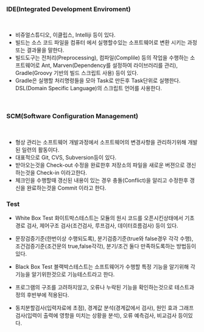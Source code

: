 ### IDE(Integrated Development Enviroment)

<br>

- 비쥬얼스튜디오, 이클립스, Intelliji 등이 있다.
- 빌드는 소스 코드 파일을 컴퓨터 에서 실행할수있는 소프트웨어로 변환 시키는 과정 또는 결과물을 말한다.
- 빌드도구는 전처리(Preprocessing), 컴파일(Complile) 등의 작업을 수행하는 소프트웨어로 Ant, Marven(Dependency를 설정하여 라이브러리를 관리), Gradle(Groovy 기반의 빌드 스크립트 사용)  등이 있다.
- Gradle은 실행할 처리명령들을 모아 Task로 만든후 Task단위로 실행한다. DSL(Domain Specific Language)의 스크립트 언어를 사용한다.

<br>

### SCM(Software Configuration Management)

<br>

- 형상 관리는 소프트웨어 개발과정에서 소프트웨어의 변경사항을 관리하기위해 개발된 일련의 활동이다.
- 대표적으로 Git, CVS, Subversion등이 있다.
- 받아오는것을 Check-out 수정을 완료한후 저장소의 파일을 새로운 버젼으로 갱신하는것을 Check-in 이라고한다.
- 체크인을 수행할때 갱신된 내용이 있는 경우 충돌(Conflict)을 알리고 수정한후 갱신을 완료하는것을 Commit 이라고 한다.

### Test

- White Box Test 화이트박스테스트는 모듈의 원시 코드를 오픈시킨상태에서 기초경로 검사, 제어구조 검사(조건검사, 루프검사, 데이터흐름검사) 등이 있다.
- 문장검증기준(한번이상 수행되도록), 분기검증기준(true와 false경우 각각 수행), 조건검증기준(조건문의 true,false각각), 분기/조건 둘다 만족하도록하는 방법등이 있다.
  
- Black Box Test 블랙박스테스트는 소프트웨어가 수행할 특정 기능을 알기위해 각 기능을 알기위한것으로 기능테스트라고 한다.
- 프로그램의 구조를 고려하지않고, 오류나 누락된 기능을 확인하는것으로 테스트과정의 후반부에 적용된다.
- 동치분할검사(입력자료에 초점), 경계값 분석(경계값에서 검사), 원인 효과 그래프 검사(입력이 출력에 영항을 미치는 상황을 분석), 오류 예측검사, 비교검사 등이있다.

  
